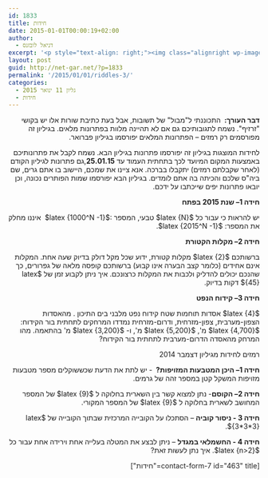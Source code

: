 ```yaml
---
id: 1833
title: חידות
date: 2015-01-01T00:00:19+02:00
author:
  - דניאל לובזנס
excerpt: '<p style="text-align: right;"><img class="alignright wp-image-1696" src="http://net-gar.net/wp-content/uploads/2014/11/unnamed-1.jpg" alt="unnamed (1)" width="101" height="106" />מדור החידות לילדים ונוער המחודש, יותר אתגר, יותר עניין בעריכת <span style="color: #222222;">דניאל לובזנס.</span></p>'
layout: post
guid: http://net-gar.net/?p=1833
permalink: '/2015/01/01/riddles-3/'
categories:
  - גליון 11 ינואר 2015
  - חידות
---
```

<p style="direction: rtl;">
  <strong>דבר העורך: </strong> התכוננתי ל"מבול" של תשובות, אבל בעת כתיבת שורות אלו יש בקושי "זרזיף". נשמח לתגובותיכם גם אם לא תהיינה מלוות בפתרונות מלאים. בגיליון זה מפורסמים רק רמזים – הפתרונות המלאים יפורסמו בגיליון פברואר.
</p>

<p style="direction: rtl;">
  לחידות המוצגות בגיליון זה יפורסמו פתרונות בגיליון הבא. נשמח לקבל את פתרונותיכם באמצעות המקום המיועד לכך בתחתית העמוד עד <strong>25.01.15</strong>,גם פתרונות לגיליון הקודם (לאחר שקבלתם רמזים) יתקבלו בברכה. אנא ציינו את שמכם, היישוב בו אתם גרים, שם ביה"ס שלכם והכיתה בה אתם לומדים. בגיליון הבא יפורסמו שמות הפותרים נכונה, וכן יובאו פתרונות יפים שייכתבו על ידכם.
</p>

<p style="direction: rtl;">
  <strong>חידה 1</strong><strong>– שנת 2015 בפתח</strong>
</p>

<p style="direction: rtl;">
  יש להראות כי עבור כל $latex {N}$ טבעי, המספר :$latex {1000^N -1}$  איננו מחלק את המספר: $latex {2015^N -1}$.
</p>

<p style="direction: rtl;">
  <strong>חידה 2</strong><strong>– מקלות הקטורת</strong>
</p>

<p style="direction: rtl;">
  ברשותכם $latex {2}$ מקלות קטורת, ידוע שכל מקל דולק בדיוק שעה אחת. המקלות אינם אחידים (כלומר קצב הבערה אינו קבוע) ברשותכם קופסה מלאה של גפרורים, כך שהנכם יכולים להדליק ולכבות את המקלות כרצונכם. איך ניתן לקבוע זמן של $latex {45}$ דקות בדיוק.
</p>

<p style="direction: rtl;">
  <strong>חידה 3</strong><strong>– קידוח הנפט</strong>
</p>

<p style="direction: rtl;">
  $latex {4}$ אסדות תוחמות שטח קידוח נפט מלבני בים התיכון . מהאסדות הצפון-מערבית, צפון-מזרחית, ודרום-מזרחית נמדדו המרחקים לתחתית בור הקידוח: $latex {4,700}$ מ', $latex {5,200}$ מ', ו- $latex {3,200}$ מ' בהתאמה. מהו המרחק מהאסדה הדרום-מערבית לתחתית בור הקידוח?
</p>

<p style="direction: rtl;">
  רמזים לחידות מגיליון דצמבר 2014
</p>

<p style="direction: rtl;">
  <strong>חידה 1</strong><strong>– היכן המטבעות המזויפות? </strong> - יש לתת את הדעת שכששוקלים מספר מטבעות מזויפות המשקל קטן במספר זהה של גרמים.
</p>

<p style="direction: rtl;">
  <strong>חידה 2</strong><strong>– הקוסם</strong>- נתן למצוא קשר בין השארית בחלוקה ל $latex {9}$ של המספר המחושב לשארית בחלוקה ל $latex {9}$ של המספר המקורי.
</p>

<p style="direction: rtl;">
  <strong>חידה 3 - ניסור קוביה</strong> – הסתכלו על הקובייה המרכזית שבתוך הקובייה של $latex {3*3*3}$.
</p>

<p style="direction: rtl;">
  <strong>חידה 4 - החשמלאי במגדל</strong> – ניתן לבצע את המטלה בעלייה אחת וירידה אחת עבור כל $latex {n>2}$. איך נתן לעשות זאת?
</p>

<p style="direction: rtl;">
  <span style="color: #222222;">[contact-form-7 id="463" title="חידות"]</span>
</p>
